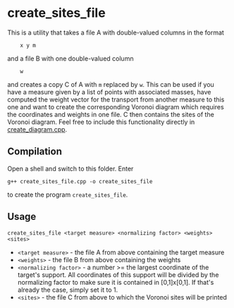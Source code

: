 # create_sites_file
This is a utility that takes a file A with double-valued columns in the format

        x y m
and a file B with one double-valued column

        w
and creates a copy C of A with `m` replaced by `w`. This can be used if you have a measure given by a list of points with associated masses, have computed the weight vector for the transport from another measure to this one and want to create the corresponding Voronoi diagram which requires the coordinates and weights in one file. C then contains the sites of the Voronoi diagram. Feel free to include this functionality directly in [create_diagram.cpp](../visualization/create_diagram.cpp).


## Compilation
Open a shell and switch to this folder. Enter

    g++ create_sites_file.cpp -o create_sites_file

to create the program `create_sites_file`.


## Usage
    create_sites_file <target measure> <normalizing factor> <weights> <sites>

- `<target measure>` - the file A from above containing the target measure
- `<weights>` - the file B from above containing the weights
- `<normalizing factor>` - a number >= the largest coordinate of the target's support. All coordinates of this support will be divided by the normalizing factor to make sure it is contained in [0,1]x[0,1]. If that's already the case, simply set it to 1.
- `<sites>` - the file C from above to which the Voronoi sites will be printed
